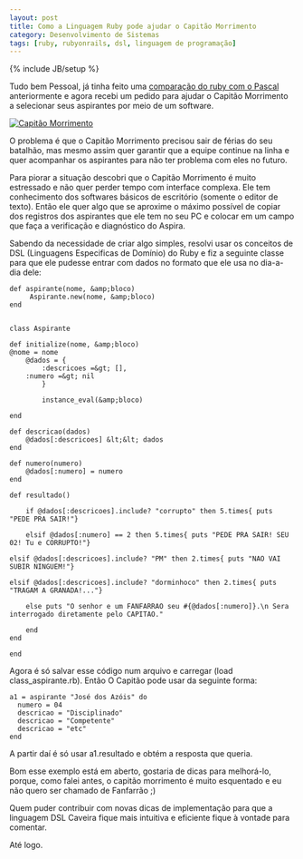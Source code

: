 ```yaml
---
layout: post
title: Como a Linguagem Ruby pode ajudar o Capitão Morrimento
category: Desenvolvimento de Sistemas
tags: [ruby, rubyonrails, dsl, linguagem de programação]
---
```


{% include JB/setup %}


Tudo bem Pessoal, já tinha feito uma <a href="http://valeriofarias.wordpress.com/2007/08/23/primeira-linguagem-de-programacao/">comparação do ruby com o Pascal</a> anteriormente e agora recebi um pedido para ajudar o Capitão Morrimento a selecionar seus aspirantes por meio de um software.

 <a href='http://valeriofarias.files.wordpress.com/2007/11/capitaomorrimento.jpg' title='Capitão Morrimento'><img src='http://valeriofarias.files.wordpress.com/2007/11/capitaomorrimento.jpg' alt='Capitão Morrimento' /></a>

O problema é que o Capitão Morrimento precisou sair de férias do seu batalhão, mas mesmo assim quer garantir que a equipe continue na linha e quer acompanhar os aspirantes para não ter problema com eles no futuro.

Para piorar a situação descobri que o Capitão Morrimento é muito estressado e não quer perder tempo com interface complexa. Ele tem conhecimento dos softwares básicos de escritório (somente o editor de texto). Então ele quer algo que se aproxime o máximo possível de copiar dos registros dos aspirantes que ele tem no seu PC e colocar em um campo que faça a verificação e diagnóstico do Aspira.

Sabendo da necessidade de criar algo simples, resolvi usar os conceitos de DSL (Linguagens Especificas de Domínio) do Ruby e fiz a seguinte classe para que ele pudesse entrar com dados no formato que ele usa no dia-a-dia dele:



    def aspirante(nome, &amp;bloco)
    	 Aspirante.new(nome, &amp;bloco)
    end
    
    
    class Aspirante
    
    def initialize(nome, &amp;bloco)
   	@nome = nome
    	@dados = {
    		:descricoes =&gt; [],
   		:numero =&gt; nil
    		}

    		instance_eval(&amp;bloco)

    end

    def descricao(dados)
    	@dados[:descricoes] &lt;&lt; dados
    end
    
    def numero(numero)
    	@dados[:numero] = numero
    end

    def resultado()
    
    	if @dados[:descricoes].include? "corrupto" then 5.times{ puts "PEDE PRA SAIR!"}
    
    	elsif @dados[:numero] == 2 then 5.times{ puts "PEDE PRA SAIR! SEU 02! Tu e CORRUPTO!"}

   	elsif @dados[:descricoes].include? "PM" then 2.times{ puts "NAO VAI SUBIR NINGUEM!"}

   	elsif @dados[:descricoes].include? "dorminhoco" then 2.times{ puts "TRAGAM A GRANADA!..."}

    	else puts "O senhor e um FANFARRAO seu #{@dados[:numero]}.\n Sera interrogado diretamente pelo CAPITAO."

    	end
    end

    end

Agora é só salvar esse código num arquivo e carregar (load class_aspirante.rb). Então O Capitão pode usar da seguinte forma:



    a1 = aspirante "José dos Azóis" do
      numero = 04
      descricao = "Disciplinado"
      descricao = "Competente"
      descricao = "etc"
    end

A partir daí é só usar a1.resultado e obtém a resposta que queria.

Bom esse exemplo está em aberto, gostaria de dicas para melhorá-lo, porque, como falei antes, o capitão morrimento é muito esquentado e eu não quero ser chamado de Fanfarrão ;)

Quem puder contribuir com novas dicas de implementação para que a linguagem DSL Caveira fique mais intuitiva e eficiente fique à vontade para comentar.

Até logo.
